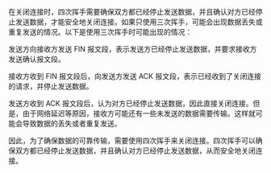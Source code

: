 在关闭连接时，四次挥手需要确保双方都已经停止发送数据，并且确认对方已经停止发送数据，才能安全地关闭连接。如果只使用三次挥手，可能会出现数据丢失或重复发送的情况。以下是使用三次挥手时可能出现的情况：

发送方向接收方发送 FIN 报文段，表示发送方已经停止发送数据，并要求接收方发送确认报文段。

接收方收到 FIN 报文段后，向发送方发送 ACK 报文段，表示已经收到了关闭连接的请求，并停止发送数据。

发送方收到 ACK 报文段后，认为对方已经停止发送数据，因此直接关闭连接。但是，由于网络延迟等原因，接收方可能还有一些未发送的数据需要传输。这样就可能会导致数据的丢失或者重复发送。

因此，为了确保数据的可靠传输，需要使用四次挥手来关闭连接。四次挥手可以确保双方都已经停止发送数据，并且确认对方已经停止发送数据，从而安全地关闭连接。
